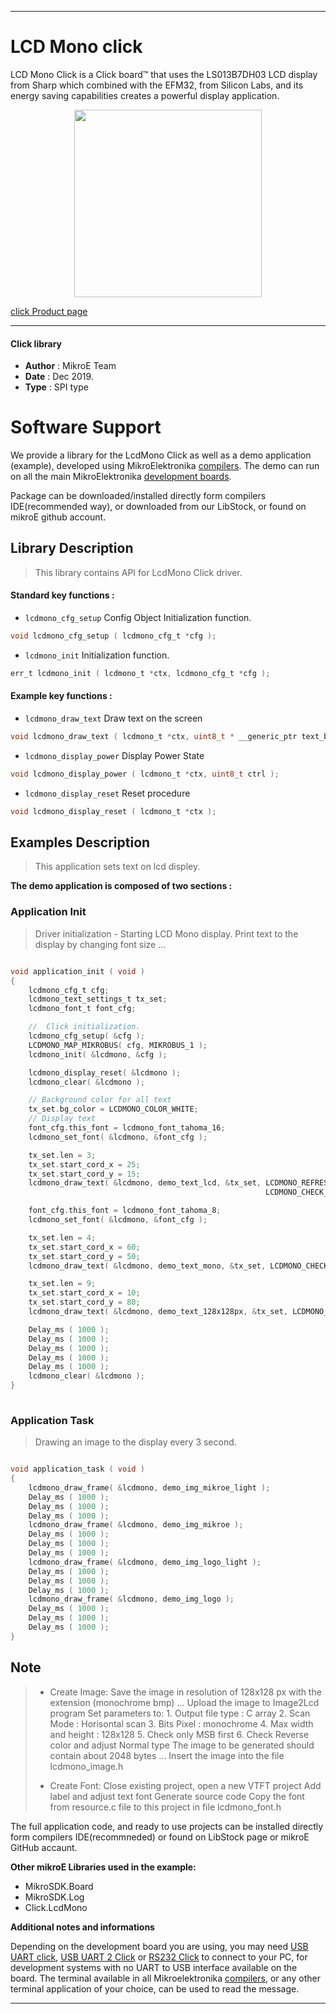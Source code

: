 
---
# LCD Mono click

LCD Mono Click is a Click board™ that uses the LS013B7DH03 LCD display from Sharp which combined with the EFM32, from Silicon Labs, and its energy saving capabilities creates a powerful display application.

<p align="center">
  <img src="https://download.mikroe.com/images/click_for_ide/lcdmono_click.png" height=300px>
</p>

[click Product page](https://www.mikroe.com/lcd-mono-click)

---


#### Click library 

- **Author**        : MikroE Team
- **Date**          : Dec 2019.
- **Type**          : SPI type


# Software Support

We provide a library for the LcdMono Click 
as well as a demo application (example), developed using MikroElektronika 
[compilers](https://shop.mikroe.com/compilers). 
The demo can run on all the main MikroElektronika [development boards](https://shop.mikroe.com/development-boards).

Package can be downloaded/installed directly form compilers IDE(recommended way), or downloaded from our LibStock, or found on mikroE github account. 

## Library Description

> This library contains API for LcdMono Click driver.

#### Standard key functions :

- `lcdmono_cfg_setup` Config Object Initialization function.
```c
void lcdmono_cfg_setup ( lcdmono_cfg_t *cfg ); 
```

- `lcdmono_init` Initialization function.
```c
err_t lcdmono_init ( lcdmono_t *ctx, lcdmono_cfg_t *cfg );
```

#### Example key functions :

- `lcdmono_draw_text` Draw text on the screen
```c
void lcdmono_draw_text ( lcdmono_t *ctx, uint8_t * __generic_ptr text_buf, lcdmono_text_settings_t *tx_set, uint8_t end_mode );
```

- `lcdmono_display_power` Display Power State
```c
void lcdmono_display_power ( lcdmono_t *ctx, uint8_t ctrl );
```

- `lcdmono_display_reset` Reset procedure
```c
void lcdmono_display_reset ( lcdmono_t *ctx );
```

## Examples Description

> This application sets text on lcd displey.

**The demo application is composed of two sections :**

### Application Init 

> Driver initialization - Starting LCD Mono display. Print text to the display by changing font size ...

```c

void application_init ( void )
{
    lcdmono_cfg_t cfg;
    lcdmono_text_settings_t tx_set;
    lcdmono_font_t font_cfg;

    //  Click initialization.
    lcdmono_cfg_setup( &cfg );
    LCDMONO_MAP_MIKROBUS( cfg, MIKROBUS_1 );
    lcdmono_init( &lcdmono, &cfg );

    lcdmono_display_reset( &lcdmono );
    lcdmono_clear( &lcdmono );

    // Background color for all text
    tx_set.bg_color = LCDMONO_COLOR_WHITE;
    // Display text
    font_cfg.this_font = lcdmono_font_tahoma_16;
    lcdmono_set_font( &lcdmono, &font_cfg );

    tx_set.len = 3;
    tx_set.start_cord_x = 25;
    tx_set.start_cord_y = 15;
    lcdmono_draw_text( &lcdmono, demo_text_lcd, &tx_set, LCDMONO_REFRESH_TEXT_BUFFER | 
                                                         LCDMONO_CHECK_NEW_TEXT );

    font_cfg.this_font = lcdmono_font_tahoma_8;
    lcdmono_set_font( &lcdmono, &font_cfg );

    tx_set.len = 4;
    tx_set.start_cord_x = 60;
    tx_set.start_cord_y = 50;
    lcdmono_draw_text( &lcdmono, demo_text_mono, &tx_set, LCDMONO_CHECK_NEW_TEXT );

    tx_set.len = 9;
    tx_set.start_cord_x = 10;
    tx_set.start_cord_y = 80;
    lcdmono_draw_text( &lcdmono, demo_text_128x128px, &tx_set, LCDMONO_REFRESH_DISPLAY_END );

    Delay_ms ( 1000 );
    Delay_ms ( 1000 );
    Delay_ms ( 1000 );
    Delay_ms ( 1000 );
    Delay_ms ( 1000 );
    lcdmono_clear( &lcdmono );
}
  
```

### Application Task

> Drawing an image to the display every 3 second.

```c

void application_task ( void )
{
    lcdmono_draw_frame( &lcdmono, demo_img_mikroe_light );
    Delay_ms ( 1000 );
    Delay_ms ( 1000 );
    Delay_ms ( 1000 );
    lcdmono_draw_frame( &lcdmono, demo_img_mikroe );
    Delay_ms ( 1000 );
    Delay_ms ( 1000 );
    Delay_ms ( 1000 );
    lcdmono_draw_frame( &lcdmono, demo_img_logo_light );
    Delay_ms ( 1000 );
    Delay_ms ( 1000 );
    Delay_ms ( 1000 );
    lcdmono_draw_frame( &lcdmono, demo_img_logo );
    Delay_ms ( 1000 );
    Delay_ms ( 1000 );
    Delay_ms ( 1000 );
}

```

## Note

>  - Create Image:
>      Save the image in resolution of 128x128 px with the extension (monochrome bmp) ...
>      Upload the image to Image2Lcd program
>      Set parameters to:
>             1. Output file type : C array
>             2. Scan Mode : Horisontal scan
>             3. Bits Pixel : monochrome
>             4. Max width and height : 128x128
>             5. Check only MSB first
>             6. Check Reverse color and adjust Normal type
>  The image to be generated should contain about 2048 bytes ...
>  Insert the image into the file lcdmono_image.h
> 
>  - Create Font:
>      Close existing project, open a new VTFT project
>      Add label and adjust text font
>      Generate source code
>      Copy the font from resource.c file to this project in file lcdmono_font.h

The full application code, and ready to use projects can be  installed directly form compilers IDE(recommneded) or found on LibStock page or mikroE GitHub accaunt.

**Other mikroE Libraries used in the example:** 

- MikroSDK.Board
- MikroSDK.Log
- Click.LcdMono

**Additional notes and informations**

Depending on the development board you are using, you may need 
[USB UART click](https://shop.mikroe.com/usb-uart-click), 
[USB UART 2 Click](https://shop.mikroe.com/usb-uart-2-click) or 
[RS232 Click](https://shop.mikroe.com/rs232-click) to connect to your PC, for 
development systems with no UART to USB interface available on the board. The 
terminal available in all Mikroelektronika 
[compilers](https://shop.mikroe.com/compilers), or any other terminal application 
of your choice, can be used to read the message.



---
